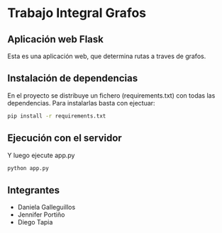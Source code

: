 ﻿# Trabajo Integral Grafos
## Aplicación web Flask

Esta es una aplicación web, que determina rutas a traves de grafos. 

## Instalación de dependencias

En el proyecto se distribuye un fichero (requirements.txt) con todas las dependencias. Para instalarlas
basta con ejectuar:

```bash
pip install -r requirements.txt
```

## Ejecución con el servidor

Y luego ejecute app.py

```bash
python app.py
```
## Integrantes
+ Daniela Galleguillos
+ Jennifer Portiño
+ Diego Tapia
